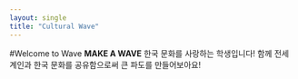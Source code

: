```yaml
---
layout: single
title: "Cultural Wave"
---
```

#Welcome to Wave
**MAKE A WAVE** 한국 문화를 사랑하는 학생입니다! 함께 전세계인과 한국 문화를 공유함으로써 큰 파도를 만들어보아요!

